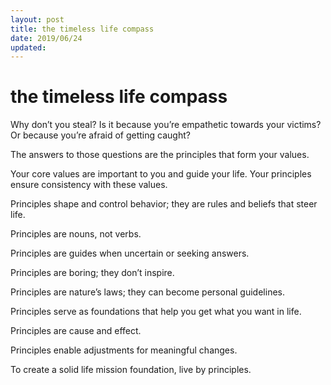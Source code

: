 ```yaml
---
layout: post
title: the timeless life compass
date: 2019/06/24
updated:
---
```


# the timeless life compass

Why don’t you steal? Is it because you’re empathetic towards your victims? Or because you’re afraid of getting caught?

The answers to those questions are the principles that form your values.

Your core values are important to you and guide your life. Your principles ensure consistency with these values.

Principles shape and control behavior; they are rules and beliefs that steer life.

Principles are nouns, not verbs.

Principles are guides when uncertain or seeking answers.

Principles are boring; they don’t inspire.

Principles are nature’s laws; they can become personal guidelines.

Principles serve as foundations that help you get what you want in life.

Principles are cause and effect.

Principles enable adjustments for meaningful changes.

To create a solid life mission foundation, live by principles.